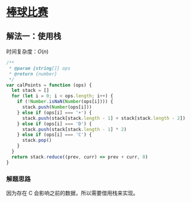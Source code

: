 # [棒球比赛](https://leetcode-cn.com/problems/baseball-game/description/)

## 解法一：使用栈

时间复杂度：$O(n)$

```javascript
/**
 * @param {string[]} ops
 * @return {number}
 */
var calPoints = function (ops) {
  let stack = []
  for (let i = 0; i < ops.length; i++) {
    if (!Number.isNaN(Number(ops[i]))) {
      stack.push(Number(ops[i]))
    } else if (ops[i] === '+') {
      stack.push(stack[stack.length - 1] + stack[stack.length - 2])
    } else if (ops[i] === 'D') {
      stack.push(stack[stack.length - 1] * 2)
    } else if (ops[i] === 'C') {
      stack.pop()
    }
  }
  return stack.reduce((prev, curr) => prev + curr, 0)
}
```



### 解题思路

因为存在 C 会影响之前的数据，所以需要借用栈来实现。

